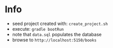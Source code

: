 
# Info

* seed project created with: `create_project.sh`
* execute: `gradle bootRun`
* note that `data.sql` populates the database
* browse to `http://localhost:5150/books`

